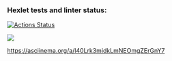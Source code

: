 ### Hexlet tests and linter status:
[![Actions Status](https://github.com/amirmknv/frontend-project-44/actions/workflows/hexlet-check.yml/badge.svg)](https://github.com/amirmknv/frontend-project-44/actions)

<a href="https://codeclimate.com/github/amirmknv/frontend-project-44/maintainability"><img src="https://api.codeclimate.com/v1/badges/40736719e90fe91f998f/maintainability" /></a>

https://asciinema.org/a/l40Lrk3midkLmNEOmgZErGnY7
